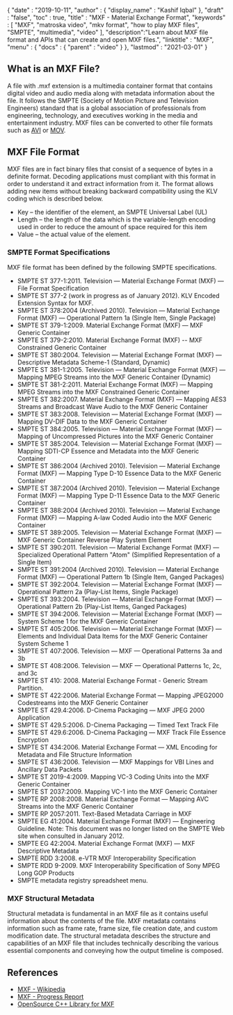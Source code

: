 {
  "date" : "2019-10-11",
  "author" : {
    "display_name" : "Kashif Iqbal"
  },
  "draft" : "false",
  "toc" : true,
  "title" : "MXF - Material Exchange Format",
  "keywords" : [ "MXF", "matroska video", "mkv format", "how to play MXF files", "SMPTE", "multimedia", "video" ],
  "description":"Learn about MXF file format and APIs that can create and open MXF files.",
  "linktitle" : "MXF",
  "menu" : {
    "docs" : {
      "parent" : "video"
    }
  },
  "lastmod" : "2021-03-01"
}

## What is an MXF File?

A file with .mxf extension is a multimedia container format that contains digital video and audio media along with metadata information about the file. It follows the SMPTE (Society of Motion Picture and Television Engineers) standard that is a global association of professionals from engineering, technology, and executives working in the media and entertainment industry. MXF files can be converted to other file formats such as [AVI](/video/avi/) or [MOV](/video/mov/).

## MXF File Format

MXF files are in fact binary files that consist of a sequence of bytes in a definite format. Decoding applications must compliant with this format in order to understand it and extract information from it. The format allows adding new items without breaking backward compatibility using the KLV coding which is described below.

 * Key – the identifier of the element, an SMPTE Universal Label (UL)
 * Length – the length of the data which is the variable-length encoding used in order to reduce the amount of space required for this item
 * Value – the actual value of the element.

### SMPTE Format Specifications

MXF file format has been defined by the following SMPTE specifications.

* SMPTE ST 377-1:2011. Television — Material Exchange Format (MXF) — File Format Specification
* SMPTE ST 377-2 (work in progress as of January 2012). KLV Encoded Extension Syntax for MXF.
* SMPTE ST 378:2004 (Archived 2010). Television — Material Exchange Format (MXF) — Operational Pattern 1a (Single Item, Single Package)
* SMPTE ST 379-1:2009. Material Exchange Format (MXF) — MXF Generic Container
* SMPTE ST 379-2:2010. Material Exchange Format (MXF) -- MXF Constrained Generic Container
* SMPTE ST 380:2004. Television — Material Exchange Format (MXF) — Descriptive Metadata Scheme-1 (Standard, Dynamic)
* SMPTE ST 381-1:2005. Television — Material Exchange Format (MXF) — Mapping MPEG Streams into the MXF Generic Container (Dynamic)
* SMPTE ST 381-2:2011. Material Exchange Format (MXF) — Mapping MPEG Streams into the MXF Constrained Generic Container
* SMPTE ST 382:2007. Material Exchange Format (MXF) — Mapping AES3 Streams and Broadcast Wave Audio to the MXF Generic Container
* SMPTE ST 383:2008. Television — Material Exchange Format (MXF) — Mapping DV-DIF Data to the MXF Generic Container
* SMPTE ST 384:2005. Television — Material Exchange Format (MXF) — Mapping of Uncompressed Pictures into the MXF Generic Container
* SMPTE ST 385:2004. Television — Material Exchange Format (MXF) — Mapping SDTI-CP Essence and Metadata into the MXF Generic Container
* SMPTE ST 386:2004 (Archived 2010). Television — Material Exchange Format (MXF) — Mapping Type D-10 Essence Data to the MXF Generic Container
* SMPTE ST 387:2004 (Archived 2010). Television — Material Exchange Format (MXF) — Mapping Type D-11 Essence Data to the MXF Generic Container
* SMPTE ST 388:2004 (Archived 2010). Television — Material Exchange Format (MXF) — Mapping A-law Coded Audio into the MXF Generic Container
* SMPTE ST 389:2005. Television — Material Exchange Format (MXF) — MXF Generic Container Reverse Play System Element
* SMPTE ST 390:2011. Television — Material Exchange Format (MXF) — Specialized Operational Pattern "Atom" (Simplified Representation of a Single Item)
* SMPTE ST 391:2004 (Archived 2010). Television — Material Exchange Format (MXF) — Operational Pattern 1b (Single Item, Ganged Packages)
* SMPTE ST 392:2004. Television — Material Exchange Format (MXF) — Operational Pattern 2a (Play-List Items, Single Package)
* SMPTE ST 393:2004. Television — Material Exchange Format (MXF) — Operational Pattern 2b (Play-List Items, Ganged Packages)
* SMPTE ST 394:2006. Television — Material Exchange Format (MXF) — System Scheme 1 for the MXF Generic Container
* SMPTE ST 405:2006. Television — Material Exchange Format (MXF) — Elements and Individual Data Items for the MXF Generic Container System Scheme 1
* SMPTE ST 407:2006. Television — MXF — Operational Patterns 3a and 3b
* SMPTE ST 408:2006. Television — MXF — Operational Patterns 1c, 2c, and 3c
* SMPTE ST 410: 2008. Material Exchange Format - Generic Stream Partition.
* SMPTE ST 422:2006. Material Exchange Format — Mapping JPEG2000 Codestreams into the MXF Generic Container
* SMPTE ST 429.4:2006. D-Cinema Packaging — MXF JPEG 2000 Application
* SMPTE ST 429.5:2006. D-Cinema Packaging — Timed Text Track File
* SMPTE ST 429.6:2006. D-Cinema Packaging — MXF Track File Essence Encryption
* SMPTE ST 434:2006. Material Exchange Format — XML Encoding for Metadata and File Structure Information
* SMPTE ST 436:2006. Television — MXF Mappings for VBI Lines and Ancillary Data Packets
* SMPTE ST 2019-4:2009. Mapping VC-3 Coding Units into the MXF Generic Container
* SMPTE ST 2037:2009. Mapping VC-1 into the MXF Generic Container
* SMPTE RP 2008:2008. Material Exchange Format — Mapping AVC Streams into the MXF Generic Container
* SMPTE RP 2057:2011. Text-Based Metadata Carriage in MXF
* SMPTE EG 41:2004. Material Exchange Format (MXF) — Engineering Guideline. Note: This document was no longer listed on the SMPTE Web site when consulted in January 2012.
* SMPTE EG 42:2004. Material Exchange Format (MXF) — MXF Descriptive Metadata
* SMPTE RDD 3:2008. e-VTR MXF Interoperability Specification
* SMPTE RDD 9-2009. MXF Interoperability Specification of Sony MPEG Long GOP Products
* SMPTE metadata registry spreadsheet menu.

### MXF Structural Metadata

Structural metadata is fundamental in an MXF file as it contains useful information about the contents of the file. MXF metadata contains information such as frame rate, frame size, file creation date, and custom modification date. The structural metadata describes the structure and capabilities of an MXF file that includes technically describing the various essential components and conveying how the output timeline is composed.

## References

 * [MXF - Wikipedia](https://en.wikipedia.org/wiki/Material_Exchange_Format)
 * [MXF - Progress Report](https://tech.ebu.ch/docs/techreview/trev_2010-Q3_MXF-1.pdf)
 * [OpenSource C++ Library for MXF](http://www.freemxf.org/)
